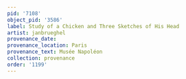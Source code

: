 ```yaml
---
pid: '7108'
object_pid: '3586'
label: Study of a Chicken and Three Sketches of His Head
artist: janbrueghel
provenance_date:
provenance_location: Paris
provenance_text: Musée Napoléon
collection: provenance
order: '1199'
---
```

